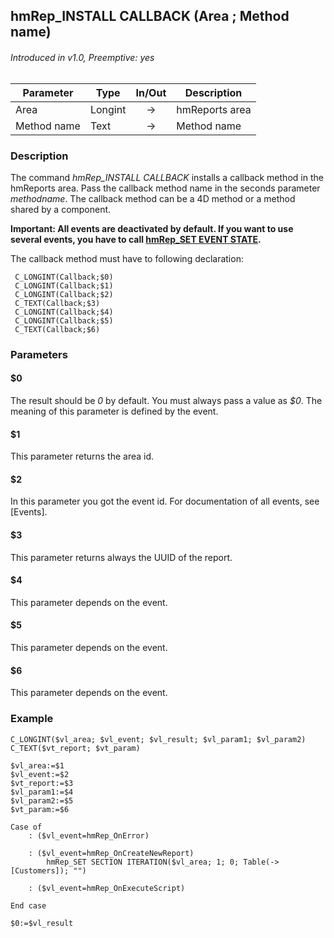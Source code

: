 ## hmRep_INSTALL CALLBACK (Area ; Method name)
###### Introduced in v1.0, Preemptive: yes

|Parameter|Type|In/Out|Description
|---|---|:---:|---
|Area|Longint|→|hmReports area
|Method name|Text|→|Method name

### Description

The command *hmRep_INSTALL CALLBACK* installs a callback method in the hmReports area. Pass the callback method name in the seconds parameter *methodname*. The callback method can be a 4D method or a method shared by a component.

**Important: All events are deactivated by default. If you want to use several events, you have to call [hmRep_SET EVENT STATE](hmRep_SetEventState.md).**

The callback method must have to following declaration:

```4d
 C_LONGINT(Callback;$0)
 C_LONGINT(Callback;$1)
 C_LONGINT(Callback;$2)
 C_TEXT(Callback;$3)
 C_LONGINT(Callback;$4)
 C_LONGINT(Callback;$5)
 C_TEXT(Callback;$6)
 ```
 
### Parameters
#### $0
The result should be *0* by default. You must always pass a value as *$0*. The meaning of this parameter is defined by the event.

#### $1
This parameter returns the area id.

#### $2
In this parameter you got the event id. For documentation of all events, see [Events].

#### $3
This parameter returns always the UUID of the report.

#### $4
This parameter depends on the event.

#### $5
This parameter depends on the event.

#### $6
This parameter depends on the event.

### Example

```4d
C_LONGINT($vl_area; $vl_event; $vl_result; $vl_param1; $vl_param2)
C_TEXT($vt_report; $vt_param)

$vl_area:=$1
$vl_event:=$2
$vt_report:=$3
$vl_param1:=$4
$vl_param2:=$5
$vt_param:=$6

Case of 
	: ($vl_event=hmRep_OnError)
		
	: ($vl_event=hmRep_OnCreateNewReport)
		hmRep_SET SECTION ITERATION($vl_area; 1; 0; Table(->[Customers]); "")
		
	: ($vl_event=hmRep_OnExecuteScript)
		
End case 

$0:=$vl_result
 ```
